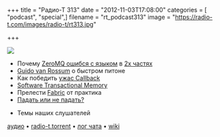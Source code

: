 +++
title = "Радио-Т 313"
date = "2012-11-03T17:08:00"
categories = [ "podcast", "special",]
filename = "rt_podcast313"
image = "https://radio-t.com/images/radio-t/rt313.jpg"

+++

![](https://radio-t.com/images/radio-t/rt313.jpg)

* Почему [ZeroMQ ошибся с языком](http://www.250bpm.com/blog:4) в [2x частях](http://www.250bpm.com/blog:8)
* [Guido van Rossum](https://plus.google.com/115212051037621986145/posts/HajXHPGN752) о быстром питоне
* Как победить [ужас Callback](http://elm-lang.org/learn/Escape-from-Callback-Hell.elm)
* [Software Transactional Memory](http://lfranchi.com/post/34838503619)
* Прелести [Fabric](http://docs.fabfile.org/en/1.4.3/tutorial.html) от практика
* [Падать или не падать?](http://variadic.me/posts/2012-10-30-you-should-let-it-crash.html)
- Темы наших слушателей

[аудио](http://cdn.radio-t.com/rt_podcast313.mp3) • [radio-t.torrent](http://cdn.radio-t.com/torrents/rt_podcast313.mp3.torrent) • [лог чата](http://chat.radio-t.com/logs/radio-t-313.html) • [wiki](http://wiki.radio-t.com/%D0%92%D1%8B%D0%BF%D1%83%D1%81%D0%BA_313)<audio src="http://cdn.radio-t.com/rt_podcast313.mp3" preload="none"></audio>